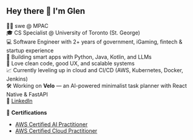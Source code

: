 ## Hey there 👋 I'm Glen

👨‍💻 swe @ MPAC  
🎓 CS Specialist @ University of Toronto (St. George)  
💻 Software Engineer with 2+ years of government, iGaming, fintech & startup experience  
🧠 Building smart apps with Python, Java, Kotlin, and LLMs  
🚀 Love clean code, good UX, and scalable systems  
📈 Currently leveling up in cloud and CI/CD (AWS, Kubernetes, Docker, Jenkins)  
🛠️ Working on **Velo** — an AI-powered minimalist task planner with React Native & FastAPI  
🔗 [LinkedIn](https://www.linkedin.com/in/glen-jeremy-1b5938169/)  

📜 **Certifications**  
- [AWS Certified AI Practitioner](https://www.credly.com/badges/49f32d75-3a9b-42a0-a22d-27f81869340d/linked_in_profile)
- [AWS Certified Cloud Practitioner](https://www.credly.com/badges/5fd8ba70-f615-47db-89db-948de449e4b6/linked_in_profile)
